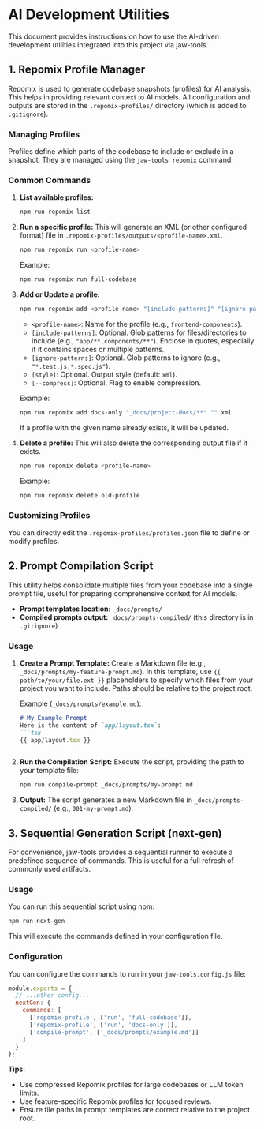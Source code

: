 # AI Development Utilities

This document provides instructions on how to use the AI-driven development utilities integrated into this project via jaw-tools.

## 1. Repomix Profile Manager

Repomix is used to generate codebase snapshots (profiles) for AI analysis. This helps in providing relevant context to AI models. All configuration and outputs are stored in the `.repomix-profiles/` directory (which is added to `.gitignore`).

### Managing Profiles

Profiles define which parts of the codebase to include or exclude in a snapshot. They are managed using the `jaw-tools repomix` command.

### Common Commands

1.  **List available profiles:**
    ```bash
    npm run repomix list
    ```

2.  **Run a specific profile:**
    This will generate an XML (or other configured format) file in `.repomix-profiles/outputs/<profile-name>.xml`.
    ```bash
    npm run repomix run <profile-name>
    ```
    Example:
    ```bash
    npm run repomix run full-codebase
    ```

3.  **Add or Update a profile:**
    ```bash
    npm run repomix add <profile-name> "[include-patterns]" "[ignore-patterns]" [style] [--compress]
    ```
    -   `<profile-name>`: Name for the profile (e.g., `frontend-components`).
    -   `[include-patterns]`: Optional. Glob patterns for files/directories to include (e.g., `"app/**,components/**"`). Enclose in quotes, especially if it contains spaces or multiple patterns.
    -   `[ignore-patterns]`: Optional. Glob patterns to ignore (e.g., `"*.test.js,*.spec.js"`).
    -   `[style]`: Optional. Output style (default: `xml`).
    -   `[--compress]`: Optional. Flag to enable compression.

    Example:
    ```bash
    npm run repomix add docs-only "_docs/project-docs/**" "" xml
    ```
    If a profile with the given name already exists, it will be updated.

4.  **Delete a profile:**
    This will also delete the corresponding output file if it exists.
    ```bash
    npm run repomix delete <profile-name>
    ```
    Example:
    ```bash
    npm run repomix delete old-profile
    ```

### Customizing Profiles
You can directly edit the `.repomix-profiles/profiles.json` file to define or modify profiles.

## 2. Prompt Compilation Script

This utility helps consolidate multiple files from your codebase into a single prompt file, useful for preparing comprehensive context for AI models.

-   **Prompt templates location:** `_docs/prompts/`
-   **Compiled prompts output:** `_docs/prompts-compiled/` (this directory is in `.gitignore`)

### Usage

1.  **Create a Prompt Template:**
    Create a Markdown file (e.g., `_docs/prompts/my-feature-prompt.md`).
    In this template, use `{{ path/to/your/file.ext }}` placeholders to specify which files from your project you want to include. Paths should be relative to the project root.

    Example (`_docs/prompts/example.md`):
    ```markdown
    # My Example Prompt
    Here is the content of `app/layout.tsx`:
    ```tsx
    {{ app/layout.tsx }}
    ```
    ```

2.  **Run the Compilation Script:**
    Execute the script, providing the path to your template file:
    ```bash
    npm run compile-prompt _docs/prompts/my-prompt.md
    ```

3.  **Output:**
    The script generates a new Markdown file in `_docs/prompts-compiled/` (e.g., `001-my-prompt.md`).

## 3. Sequential Generation Script (next-gen)

For convenience, jaw-tools provides a sequential runner to execute a predefined sequence of commands. This is useful for a full refresh of commonly used artifacts.

### Usage

You can run this sequential script using npm:

```bash
npm run next-gen
```

This will execute the commands defined in your configuration file.

### Configuration

You can configure the commands to run in your `jaw-tools.config.js` file:

```javascript
module.exports = {
  // ...other config...
  nextGen: {
    commands: [
      ['repomix-profile', ['run', 'full-codebase']],
      ['repomix-profile', ['run', 'docs-only']],
      ['compile-prompt', ['_docs/prompts/example.md']]
    ]
  }
};
```

**Tips:**
- Use compressed Repomix profiles for large codebases or LLM token limits.
- Use feature-specific Repomix profiles for focused reviews.
- Ensure file paths in prompt templates are correct relative to the project root. 